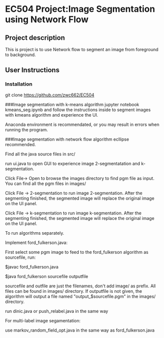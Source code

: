 # EC504 Project:Image Segmentation using Network Flow

## Project description
 
This is project is to use Network flow to segment an image from foreground to background. 

## User Instructions
### Installation
git clone https://github.com/zwc662/EC504

###Image segmentation with k-means algorithm
jupyter notebook kmeans_seg.ipynb and follow the instructions inside to segment images with kmeans algorithm and experience the UI.

Anaconda environment is recommendated, or you may result in errors when running the program.


###Image segmentation with network flow algorithm
ecllipse recommended.

Find all the java source files in src/

run ui.java to open GUI to experience image 2-segmentatation and k-segmentation. 

Click File-> Open to browse the images directory to find pgm file as input. You can find all the pgm files in images/

Click File -> 2-segmentation to run image 2-segmentation. After the segmenting finished, the segmented image will replace the original image on the UI panel.

Click File -> k-segmentation to run image k-segmentation. After the segmenting finished, the segmented image will replace the original image on the UI panel.

To run algorithms separately.

Implement ford_fulkerson.java:

 First select some pgm image to feed to the ford_fulkerson algorithm as sourcefile, run:

 $javac ford_fulkerson.java

 $java ford_fulkerson sourcefile outputfile

 sourcefile and outfile are just the filenames, don't add image/ as prefix. All files can be found in images/ directory. If outputfile is not given, the algorithm will output a file named "output_$sourcefile.pgm" in the images/ directory.

run dinic.java or push_relabel.java in the same way


For multi-label image segamentation:

use markov_random_field_opt.java in the same way as ford_fulkerson.java

